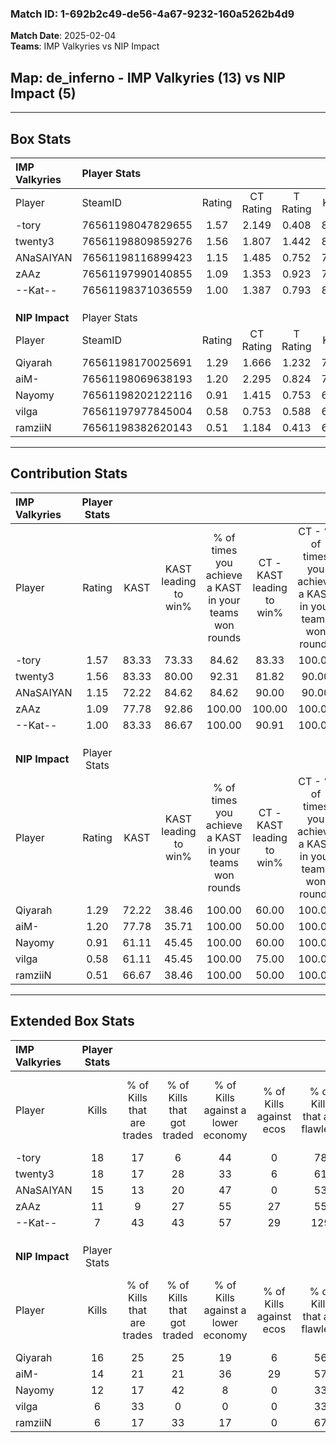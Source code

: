 ### Match ID: 1-692b2c49-de56-4a67-9232-160a5262b4d9  
**Match Date**: 2025-02-04  
**Teams**: IMP Valkyries vs NIP Impact  

## **Map**: de_inferno - IMP Valkyries (13) vs NIP Impact (5)  
---  

## Box Stats  

| **IMP Valkyries** | Player Stats      |        |           |          |       |       |       |         |        |      |     |
| :- | :- | :-: | :-: | :-: | :-: | :-: | :-: | :-: | :-: | :-: | :-: |
| Player            | SteamID           | Rating | CT Rating | T Rating | KAST  |  ADR  | Kills | Assists | Deaths | K/D  | HS% |
| -tory             | 76561198047829655 |  1.57  |   2.149   |  0.408   | 83.33 | 88.1  |  18   |    3    |   9    | 2.00 | 50  |
| twenty3           | 76561198809859276 |  1.56  |   1.807   |  1.442   | 83.33 | 101.4 |  18   |    4    |   11   | 1.64 | 61  |
| ANaSAIYAN         | 76561198116899423 |  1.15  |   1.485   |  0.752   | 72.22 | 60.1  |  15   |    1    |   12   | 1.25 | 26  |
| zAAz              | 76561197990140855 |  1.09  |   1.353   |  0.923   | 77.78 | 87.5  |  11   |    7    |   13   | 0.85 | 63  |
| --Kat--           | 76561198371036559 |  1.00  |   1.387   |  0.793   | 83.33 | 69.4  |   7   |   12    |   10   | 0.70 | 57  |
|                   |                   |        |           |          |       |       |       |         |        |      |     |
|                   |                   |        |           |          |       |       |       |         |        |      |     |
|                   |                   |        |           |          |       |       |       |         |        |      |     |
| **NIP Impact**    | Player Stats      |        |           |          |       |       |       |         |        |      |     |
| Player            | SteamID           | Rating | CT Rating | T Rating | KAST  |  ADR  | Kills | Assists | Deaths | K/D  | HS% |
| Qiyarah           | 76561198170025691 |  1.29  |   1.666   |  1.232   | 72.22 | 91.7  |  16   |    4    |   13   | 1.23 | 43  |
| aiM-              | 76561198069638193 |  1.20  |   2.295   |  0.824   | 77.78 | 74.7  |  14   |    2    |   12   | 1.17 | 57  |
| Nayomy            | 76561198202122116 |  0.91  |   1.415   |  0.753   | 61.11 | 77.2  |  12   |    5    |   15   | 0.80 | 66  |
| vilga             | 76561197977845004 |  0.58  |   0.753   |  0.588   | 61.11 | 61.7  |   6   |    6    |   15   | 0.40 | 50  |
| ramziiN           | 76561198382620143 |  0.51  |   1.184   |  0.413   | 66.67 | 30.3  |   6   |    4    |   15   | 0.40 | 50  |
---  

## Contribution Stats  

| **IMP Valkyries** | Player Stats |       |                      |                                                        |                           |                                                             |                          |                                                            |
| :- | :-: | :-: | :-: | :-: | :-: | :-: | :-: | :-: |
| Player            |    Rating    | KAST  | KAST leading to win% | % of times you achieve a KAST in your teams won rounds | CT - KAST leading to win% | CT - % of times you achieve a KAST in your teams won rounds | T - KAST leading to win% | T - % of times you achieve a KAST in your teams won rounds |
| -tory             |     1.57     | 83.33 |        73.33         |                         84.62                          |           83.33           |                           100.00                            |          33.33           |                           33.33                            |
| twenty3           |     1.56     | 83.33 |        80.00         |                         92.31                          |           81.82           |                            90.00                            |          75.00           |                           100.00                           |
| ANaSAIYAN         |     1.15     | 72.22 |        84.62         |                         84.62                          |           90.00           |                            90.00                            |          66.67           |                           66.67                            |
| zAAz              |     1.09     | 77.78 |        92.86         |                         100.00                         |          100.00           |                           100.00                            |          75.00           |                           100.00                           |
| --Kat--           |     1.00     | 83.33 |        86.67         |                         100.00                         |           90.91           |                           100.00                            |          75.00           |                           100.00                           |
|                   |              |       |                      |                                                        |                           |                                                             |                          |                                                            |
|                   |              |       |                      |                                                        |                           |                                                             |                          |                                                            |
|                   |              |       |                      |                                                        |                           |                                                             |                          |                                                            |
| **NIP Impact**    | Player Stats |       |                      |                                                        |                           |                                                             |                          |                                                            |
| Player            |    Rating    | KAST  | KAST leading to win% | % of times you achieve a KAST in your teams won rounds | CT - KAST leading to win% | CT - % of times you achieve a KAST in your teams won rounds | T - KAST leading to win% | T - % of times you achieve a KAST in your teams won rounds |
| Qiyarah           |     1.29     | 72.22 |        38.46         |                         100.00                         |           60.00           |                           100.00                            |          25.00           |                           100.00                           |
| aiM-              |     1.20     | 77.78 |        35.71         |                         100.00                         |           50.00           |                           100.00                            |          25.00           |                           100.00                           |
| Nayomy            |     0.91     | 61.11 |        45.45         |                         100.00                         |           60.00           |                           100.00                            |          33.33           |                           100.00                           |
| vilga             |     0.58     | 61.11 |        45.45         |                         100.00                         |           75.00           |                           100.00                            |          28.57           |                           100.00                           |
| ramziiN           |     0.51     | 66.67 |        38.46         |                         100.00                         |           50.00           |                           100.00                            |          28.57           |                           100.00                           |
---  

## Extended Box Stats  

| **IMP Valkyries** | Player Stats |                            |                            |                                    |                         |                              |                                 |        |                             |                                     |                          |                               |                            |
| :- | :-: | :-: | :-: | :-: | :-: | :-: | :-: | :-: | :-: | :-: | :-: | :-: | :-: |
| Player            |    Kills     | % of Kills that are trades | % of Kills that got traded | % of Kills against a lower economy | % of Kills against ecos | % of Kills that are flawless | % of Kills that are close duels | Deaths | % of Deaths that get traded | % of Deaths against a lower economy | % of Deaths against ecos | % of Deaths that are flawless | % of Deaths that are close |
| -tory             |      18      |             17             |             6              |                 44                 |            0            |              78              |                0                |   9    |              0              |                 33                  |            0             |              67               |             0              |
| twenty3           |      18      |             17             |             28             |                 33                 |            6            |              61              |               11                |   11   |             36              |                 18                  |            0             |              36               |             9              |
| ANaSAIYAN         |      15      |             13             |             20             |                 47                 |            0            |              53              |                7                |   12   |             25              |                 25                  |            0             |              92               |             0              |
| zAAz              |      11      |             9              |             27             |                 55                 |           27            |              55              |                0                |   13   |             31              |                 23                  |            0             |              31               |             15             |
| --Kat--           |      7       |             43             |             43             |                 57                 |           29            |             129              |                0                |   10   |             30              |                 30                  |            0             |              30               |             10             |
|                   |              |                            |                            |                                    |                         |                              |                                 |        |                             |                                     |                          |                               |                            |
|                   |              |                            |                            |                                    |                         |                              |                                 |        |                             |                                     |                          |                               |                            |
|                   |              |                            |                            |                                    |                         |                              |                                 |        |                             |                                     |                          |                               |                            |
| **NIP Impact**    | Player Stats |                            |                            |                                    |                         |                              |                                 |        |                             |                                     |                          |                               |                            |
| Player            |    Kills     | % of Kills that are trades | % of Kills that got traded | % of Kills against a lower economy | % of Kills against ecos | % of Kills that are flawless | % of Kills that are close duels | Deaths | % of Deaths that get traded | % of Deaths against a lower economy | % of Deaths against ecos | % of Deaths that are flawless | % of Deaths that are close |
| Qiyarah           |      16      |             25             |             25             |                 19                 |            6            |              56              |               19                |   13   |             23              |                  0                  |            0             |              62               |             8              |
| aiM-              |      14      |             21             |             21             |                 36                 |           29            |              57              |                0                |   12   |             33              |                  0                  |            0             |              67               |             8              |
| Nayomy            |      12      |             17             |             42             |                 8                  |            0            |              33              |                0                |   15   |             13              |                  0                  |            0             |              60               |             0              |
| vilga             |      6       |             33             |             0              |                 0                  |            0            |              33              |               17                |   15   |             13              |                  0                  |            0             |              60               |             7              |
| ramziiN           |      6       |             17             |             33             |                 17                 |            0            |              67              |                0                |   15   |             27              |                 13                  |            7             |              87               |             0              |
